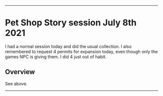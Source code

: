 
***

# Pet Shop Story session July 8th 2021

I had a normal session today and did the usual collection. I also remembered to request 4 permits for expansion today, even though only the games NPC is giving them. I did 4 just out of habit. <!-- requested 4 permits for expansion, as it seems only the games default NPC was filling the requests, and I did an extra 3 out of habit. !-->

## Overview

See above.

***

